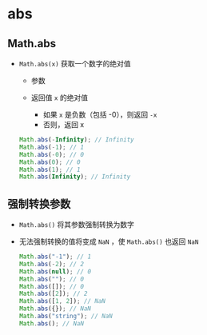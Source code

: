 # abs

## Math.abs

+ `Math.abs(x)` 获取一个数字的绝对值

  + 参数
  + 返回值 `x` 的绝对值

    + 如果 `x` 是负数（包括 -0），则返回 `-x`
    + 否则，返回 x

  ```js
  Math.abs(-Infinity); // Infinity
  Math.abs(-1); // 1
  Math.abs(-0); // 0
  Math.abs(0); // 0
  Math.abs(1); // 1
  Math.abs(Infinity); // Infinity
  ```

## 强制转换参数

+ `Math.abs()` 将其参数强制转换为数字
+ 无法强制转换的值将变成 `NaN` ，使 `Math.abs()` 也返回 `NaN`

  ```js
  Math.abs("-1"); // 1
  Math.abs(-2); // 2
  Math.abs(null); // 0
  Math.abs(""); // 0
  Math.abs([]); // 0
  Math.abs([2]); // 2
  Math.abs([1, 2]); // NaN
  Math.abs({}); // NaN
  Math.abs("string"); // NaN
  Math.abs(); // NaN
  ```
